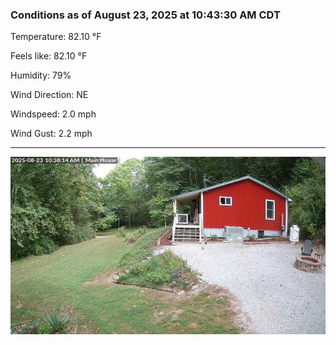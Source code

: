 ### Conditions as of August 23, 2025 at 10:43:30 AM CDT 

Temperature: 82.10 &deg;F

Feels like: 82.10 &deg;F

Humidity: 79%

Wind Direction: NE

Windspeed: 2.0 mph

Wind Gust: 2.2 mph

---

<img src="./images/latest.jpeg"/>


